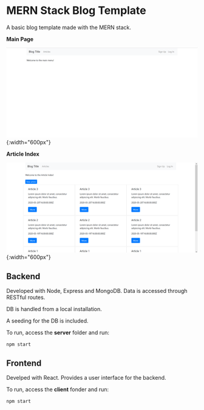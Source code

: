 # MERN Stack Blog Template

A basic blog template made with the MERN stack.

**Main Page**

![Main Page](https://github.com/RedRichard/mern-stack-blog-template/blob/master/images/MainPage.png){:width="600px"}

**Article Index**

![Article Index](https://github.com/RedRichard/mern-stack-blog-template/blob/master/images/ArticleIndex.png){:width="600px"}

## Backend

Developed with Node, Express and MongoDB.
Data is accessed through RESTful routes.

DB is handled from a local installation.

A seeding for the DB is included.

To run, access the **server** folder and run:

    npm start

## Frontend

Develped with React.
Provides a user interface for the backend.

To run, access the **client** fonder and run:

    npm start
